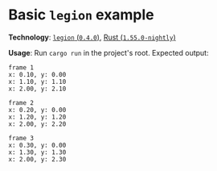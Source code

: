 # Basic `legion` example

**Technology**: [`legion` (`0.4.0`)](https://github.com/amethyst/legion/tree/v0.4.0), [Rust (`1.55.0-nightly`)](https://www.rust-lang.org/) 

**Usage**: Run `cargo run` in the project's root. Expected output:

```
frame 1
x: 0.10, y: 0.00
x: 1.10, y: 1.10
x: 2.00, y: 2.10

frame 2
x: 0.20, y: 0.00
x: 1.20, y: 1.20
x: 2.00, y: 2.20

frame 3
x: 0.30, y: 0.00
x: 1.30, y: 1.30
x: 2.00, y: 2.30
```
